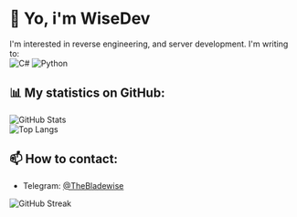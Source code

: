 # 👋 Yo, i'm WiseDev
I'm interested in reverse engineering, and server development. I'm writing to:  
![C#](https://img.shields.io/badge/-CSharp-239120?logo=csharp&logoColor=white&style=flat-square)
![Python](https://img.shields.io/badge/-Python-F9DC3E.svg?logo=Python&style=flat)

## 📊 My statistics on GitHub:  
![GitHub Stats](https://github-readme-stats.vercel.app/api?username=wisedevik&show_icons=true&theme=tokyonight)  
![Top Langs](https://github-readme-stats.vercel.app/api/top-langs/?username=wisedevik&layout=compact&theme=tokyonight)  

## 📫 How to contact:  
- Telegram: [@TheBladewise](https://t.me/TheBladewise)

![GitHub Streak](https://github-readme-streak-stats.herokuapp.com/?user=wisedevik&theme=tokyonight&hide_border=true)
